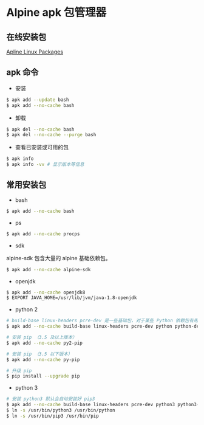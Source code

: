 # Alpine apk 包管理器

## 在线安装包

[Apline Linux Packages](https://pkgs.alpinelinux.org/packages)

## apk 命令

* 安装

```sh
$ apk add --update bash
$ apk add --no-cache bash
```

* 卸载

```sh
$ apk del --no-cache bash
$ apk del --no-cache --purge bash
```

* 查看已安装或可用的包

```sh
$ apk info
$ apk info -vv # 显示版本等信息
```

## 常用安装包

* bash

```sh
$ apk add --no-cache bash
```

* ps

```sh
$ apk add --no-cache procps
```

* sdk

alpine-sdk 包含大量的 alpine 基础依赖包。

```sh
$ apk add --no-cache alpine-sdk
```

* openjdk

```sh
$ apk add --no-cache openjdk8
$ EXPORT JAVA_HOME=/usr/lib/jvm/java-1.8-openjdk
```

* python 2

```sh
# build-base linux-headers pcre-dev 是一些基础包，对于某些 Python 依赖包有用
$ apk add --no-cache build-base linux-headers pcre-dev python python-dev

# 安装 pip （3.5 及以上版本）
$ apk add --no-cache py2-pip

# 安装 pip （3.5 以下版本）
$ apk add --no-cache py-pip

# 升级 pip
$ pip install --upgrade pip
```

* python 3

```sh
# 安装 python3 默认会自动安装好 pip3
$ apk add --no-cache build-base linux-headers pcre-dev python3 python3-dev
$ ln -s /usr/bin/python3 /usr/bin/python
$ ln -s /usr/bin/pip3 /usr/bin/pip
```
